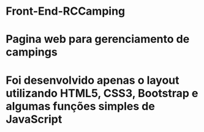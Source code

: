 # Front-End-RCCamping
# Pagina web para gerenciamento de campings
# Foi desenvolvido apenas o layout utilizando HTML5, CSS3, Bootstrap e algumas funções simples de JavaScript
